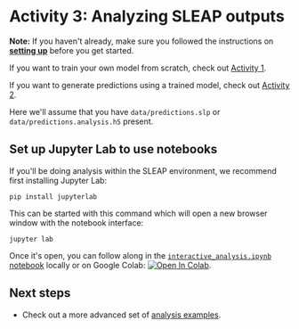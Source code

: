 # Activity 3: Analyzing SLEAP outputs

**Note:** If you haven't already, make sure you followed the instructions on **[setting up](setup.md)** before you get started.

If you want to train your own model from scratch, check out [Activity 1](labeling.md).

If you want to generate predictions using a trained model, check out [Activity 2](inference.md).

Here we'll assume that you have `data/predictions.slp` or `data/predictions.analysis.h5` present.

## Set up Jupyter Lab to use notebooks

If you'll be doing analysis within the SLEAP environment, we recommend first installing Jupyter Lab:
```
pip install jupyterlab
```
This can be started with this command which will open a new browser window with the notebook interface:
```
jupyter lab
```

Once it's open, you can follow along in the [`interactive_analysis.ipynb` notebook](interactive_analysis.ipynb) locally or on Google Colab: <a href="https://colab.research.google.com/github/talmolab/sleap-tutorial-uo/blob/main/interactive_analysis.ipynb" target="_parent"><img src="https://colab.research.google.com/assets/colab-badge.svg" alt="Open In Colab"/></a>.

## Next steps

- Check out a more advanced set of [analysis examples](https://sleap.ai/notebooks/Analysis_examples.html).
